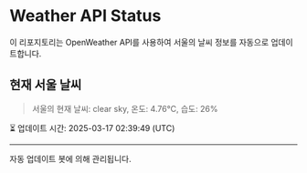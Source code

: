 
# Weather API Status

이 리포지토리는 OpenWeather API를 사용하여 서울의 날씨 정보를 자동으로 업데이트합니다.

## 현재 서울 날씨
> 서울의 현재 날씨: clear sky, 온도: 4.76°C, 습도: 26%

⏳ 업데이트 시간: 2025-03-17 02:39:49 (UTC)

---
자동 업데이트 봇에 의해 관리됩니다.

